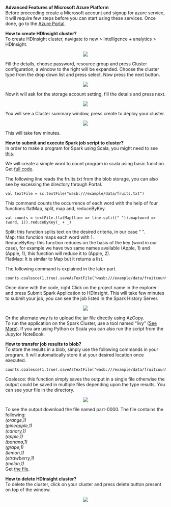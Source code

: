 <b>Advanced Features of Microsoft Azure Platform </b><br />
Before proceeding create a Microsoft account and signup for azure service, it will require few steps before you can start using these services. Once done, go to the <a href="https://portal.azure.com/" target="_blank">Azure Portal</a>.

<b>How to create HDInsight cluster?</b><br />
To create HDInsight cluster, navigate to new > Intelligence + analytics > HDInsight.

<p align="center"><img src="Media/1.png?raw=true"></p>

Fill the details, choose password, resource group and press Cluster configuration, a window to the right will be expanded. Choose the cluster type from the drop down list and press select. Now press the next button.

<p align="center"><img src="Media/2.png?raw=true"></p>

Now it will ask for the storage account setting, fill the details and press next.

<p align="center"><img src="Media/3.png?raw=true"></p>

You will see a Cluster summary window, press create to deploy your cluster.

<p align="center"><img src="Media/4.png?raw=true"></p>

This will take few minutes.

<b>How to submit and execute Spark job script to cluster?</b><br />
In order to make a program for Spark using Scala, you might need to see <a href="https://docs.microsoft.com/en-us/azure/hdinsight/hdinsight-apache-spark-create-standalone-application" target="_blank">this</a>.

We will create a simple word to count program in scala using basic function. Get <a href="https://github.com/MJFND/MicrosoftAzure/blob/master/AzureAdvanced/job.scala" target="_blank" >full code</a>.

The following line reads the fruits.txt from the blob storage, you can also see by excessing the directory through Portal.
```
val textFile = sc.textFile("wasb:///example/data/fruits.txt") 
```

This command counts the occurrence of each word with the help of four functions flatMap, split, map and, reduceByKey.
```
val counts = textFile.flatMap(line => line.split(" ")).map(word => (word, 1)).reduceByKey(_ + _)
```

Split: this function splits text on the desired criteria, in our case “ ”.<br />
Map: this function maps each word with 1.<br />
ReduceByKey: this function reduces on the basis of the key (word in our case), for example we have two same names available (Apple, 1) and (Apple, 1), this function will reduce it to (Apple, 2).<br />
FlatMap: It is similar to Map but it returns a list.

The following command is explained in the later part.
```
counts.coalesce(1,true).saveAsTextFile("wasb:///example/data/fruitcount.txt")
```

Once done with the code, right Click on the project name in the explorer and press Submit Spark Application to HDInsight. This will take few minutes to submit your job, you can see the job listed in the Spark History Server.

<p align="center"><img src="Media/5.png?raw=true"></p>

Or the alternate way is to upload the jar file directly using AzCopy.<br />
To run the application on the Spark Cluster, use a tool named “livy” (<a href="https://docs.microsoft.com/en-us/azure/hdinsight/hdinsight-apache-spark-livy-rest-interface" target="_blank">See More</a>). If you are using Python or Scala you can also run the script from the Jupytor NoteBook.

<b>How to transfer job results to blob? </b><br />
To store the results in a blob, simply use the following commands in your program. It will automatically store it at your desired location once executed.
```
counts.coalesce(1,true).saveAsTextFile("wasb:///example/data/fruitcount.txt")
```

Coalesce: this function simply saves the output in a single file otherwise the output could be saved in multiple files depending upon the type results.
You can see your file in the directory.

<p align="center"><img src="Media/6.png?raw=true"></p>

To see the output download the file named part-0000. The file contains the following:<br />
<i>(orange,1)<br />
(pineapple,1)<br />
(canary,1)<br />
(apple,1)<br />
(banana,1)<br />
(grape,1)<br />
(lemon,1)<br />
(strawberry,1)<br />
(melon,1)<br />
</i>
Get <a href="https://github.com/MJFND/MicrosoftAzure/blob/master/AzureAdvanced/part-00000" target="_blank" >the file</a>.

<b>How to delete HDInsight cluster?</b><br />
To delete the cluster, click on your cluster and press delete button present on top of the window.

<p align="center"><img src="Media/7.png?raw=true"></p>

